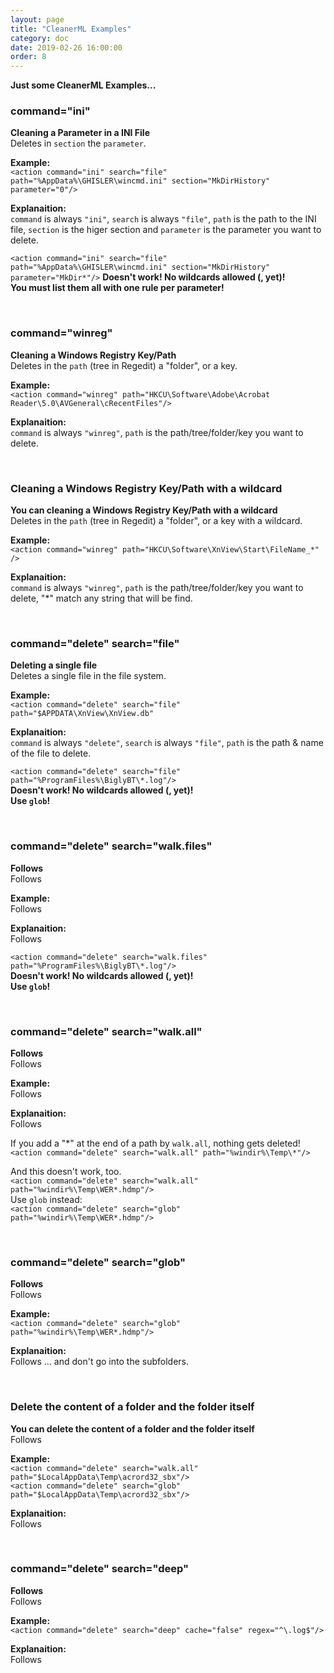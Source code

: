 ```yaml
---
layout: page
title: "CleanerML Examples"
category: doc
date: 2019-02-26 16:00:00
order: 8
---
```


**Just some CleanerML Examples...**

### command="ini"

**Cleaning a Parameter in a INI File**  
Deletes in `section` the `parameter`.

**Example:**  
```<action command="ini" search="file" path="%AppData%\GHISLER\wincmd.ini" section="MkDirHistory" parameter="0"/>```

**Explanaition:**  
`command` is always `"ini"`, `search` is always `"file"`, `path` is the path to the INI file, `section` is the higer section and `parameter` is the parameter you want to delete.  

```<action command="ini" search="file" path="%AppData%\GHISLER\wincmd.ini" section="MkDirHistory" parameter="MkDir*"/>```
**Doesn't work! No wildcards allowed (, yet)!**  
**You must list them all with one rule per parameter!**  

<br>

### command="winreg"

**Cleaning a Windows Registry Key/Path**  
Deletes in the `path` (tree in Regedit) a "folder", or a key.

**Example:**  
```<action command="winreg" path="HKCU\Software\Adobe\Acrobat Reader\5.0\AVGeneral\cRecentFiles"/>```

**Explanaition:**  
`command` is always `"winreg"`, `path` is the path/tree/folder/key you want to delete.

<br>

### Cleaning a Windows Registry Key/Path with a wildcard

**You can cleaning a Windows Registry Key/Path with a wildcard**  
Deletes in the `path` (tree in Regedit) a "folder", or a key with a wildcard.

**Example:**  
```<action command="winreg" path="HKCU\Software\XnView\Start\FileName_*" />```

**Explanaition:**  
`command` is always `"winreg"`, `path` is the path/tree/folder/key you want to delete, "*" match any string that will be find.

<br>

### command="delete" search="file"

**Deleting a single file**  
Deletes a single file in the file system.

**Example:**  
```<action command="delete" search="file" path="$APPDATA\XnView\XnView.db"```

**Explanaition:**  
`command` is always `"delete"`, `search` is always `"file"`, `path` is the path & name of the file to delete.

```<action command="delete" search="file" path="%ProgramFiles%\BiglyBT\*.log"/>```  
**Doesn't work! No wildcards allowed (, yet)!**  
**Use `glob`!**  


<br>

### command="delete" search="walk.files"

**Follows**  
Follows

**Example:**  
Follows

**Explanaition:**  
Follows

```<action command="delete" search="walk.files" path="%ProgramFiles%\BiglyBT\*.log"/>```  
**Doesn't work! No wildcards allowed (, yet)!**  
**Use `glob`!**  

<br>

### command="delete" search="walk.all"

**Follows**  
Follows

**Example:**  
Follows

**Explanaition:**  
Follows

If you add a "*" at the end of a path by `walk.all`, nothing gets deleted!  
```<action command="delete" search="walk.all" path="%windir%\Temp\*"/>```

And this doesn't work, too.   
```<action command="delete" search="walk.all" path="%windir%\Temp\WER*.hdmp"/>```  
Use `glob` instead:  
```<action command="delete" search="glob" path="%windir%\Temp\WER*.hdmp"/>```

<br>

### command="delete" search="glob"

**Follows**  
Follows

**Example:**  
```<action command="delete" search="glob" path="%windir%\Temp\WER*.hdmp"/>```

**Explanaition:**  
Follows ... and don't go into the subfolders.

<br>

### Delete the content of a folder and the folder itself

**You can delete the content of a folder and the folder itself**  
Follows

**Example:**  
```<action command="delete" search="walk.all" path="$LocalAppData\Temp\acrord32_sbx"/>```  
```<action command="delete" search="glob" path="$LocalAppData\Temp\acrord32_sbx"/>```

**Explanaition:**  
Follows

<br>

### command="delete" search="deep"

**Follows**  
Follows

**Example:**  
```<action command="delete" search="deep" cache="false" regex="^\.log$"/>```

**Explanaition:**  
Follows

<br>


